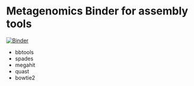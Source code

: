 # Metagenomics Binder for assembly tools

[![Binder](https://mybinder.org/badge_logo.svg)](https://mybinder.org/v2/gh/biovcnet/metagenomics-binder-assembly/master?urlpath=lab)

  - bbtools
  - spades
  - megahit
  - quast
  - bowtie2
